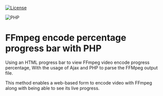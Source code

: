 [![License](https://img.shields.io/badge/License-Apache_2.0-blue.svg)](https://opensource.org/licenses/Apache-2.0)

![PHP](https://img.shields.io/badge/php-%23777BB4.svg?style=for-the-badge&logo=php&logoColor=white)

# FFmpeg encode percentage progress bar with PHP

Using an HTML progress bar to view FFmpeg video encode progress percentage, With the usage of Ajax and PHP to parse the FFMpeg output file.

This method enables a web-based form to encode video with FFmpeg along with being able to see its live progress.

